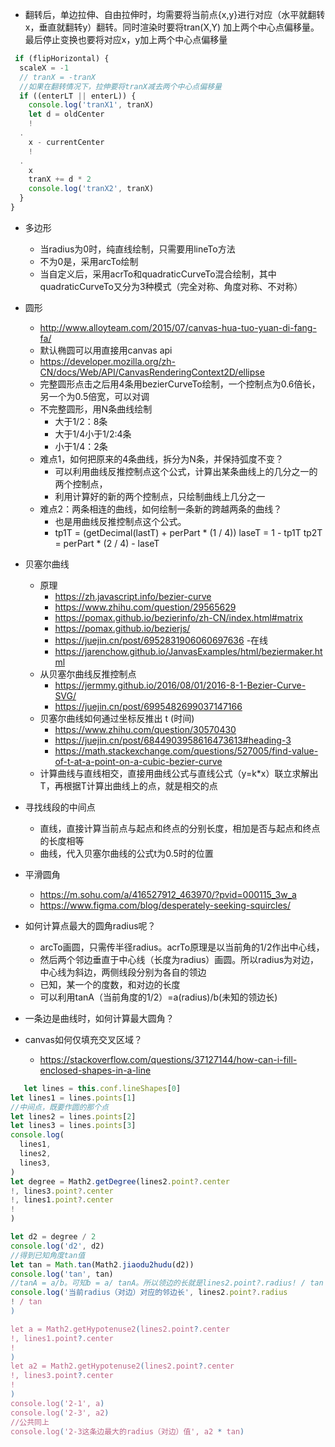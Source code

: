 - 翻转后，单边拉伸、自由拉伸时，均需要将当前点{x,y}进行对应（水平就翻转x，垂直就翻转y）翻转。同时渲染时要将tran(X,Y)
  加上两个中心点偏移量。最后停止变换也要将对应x，y加上两个中心点偏移量

```javascript
 if (flipHorizontal) {
  scaleX = -1
  // tranX = -tranX
  //如果在翻转情况下，拉伸要将tranX减去两个中心点偏移量
  if ((enterLT || enterL)) {
    console.log('tranX1', tranX)
    let d = oldCenter
    !
  .
    x - currentCenter
    !
  .
    x
    tranX += d * 2
    console.log('tranX2', tranX)
  }
}
```

- 多边形
    - 当radius为0时，纯直线绘制，只需要用lineTo方法
    - 不为0是，采用arcTo绘制
    - 当自定义后，采用acrTo和quadraticCurveTo混合绘制，其中quadraticCurveTo又分为3种模式（完全对称、角度对称、不对称）

- 圆形
    - http://www.alloyteam.com/2015/07/canvas-hua-tuo-yuan-di-fang-fa/
    - 默认椭圆可以用直接用canvas api
    - https://developer.mozilla.org/zh-CN/docs/Web/API/CanvasRenderingContext2D/ellipse
    - 完整圆形点击之后用4条用bezierCurveTo绘制，一个控制点为0.6倍长，另一个为0.5倍宽，可以对调
    - 不完整圆形，用N条曲线绘制
        - 大于1/2：8条
        - 大于1/4小于1/2:4条
        - 小于1/4：2条
    - 难点1，如何把原来的4条曲线，拆分为N条，并保持弧度不变？
        - 可以利用曲线反推控制点这个公式，计算出某条曲线上的几分之一的两个控制点，
        - 利用计算好的新的两个控制点，只绘制曲线上几分之一
    - 难点2：两条相连的曲线，如何绘制一条新的跨越两条的曲线？
        - 也是用曲线反推控制点这个公式。
        - tp1T = (getDecimal(lastT) + perPart * (1 / 4))
          laseT = 1 - tp1T
          tp2T = perPart * (2 / 4) - laseT

- 贝塞尔曲线
    - 原理
        - https://zh.javascript.info/bezier-curve
        - https://www.zhihu.com/question/29565629
        - https://pomax.github.io/bezierinfo/zh-CN/index.html#matrix
        - https://pomax.github.io/bezierjs/
        - https://juejin.cn/post/6952831906060697636
          -在线
        - https://jarenchow.github.io/JanvasExamples/html/beziermaker.html
    - 从贝塞尔曲线反推控制点
        - https://jermmy.github.io/2016/08/01/2016-8-1-Bezier-Curve-SVG/
        - https://juejin.cn/post/6995482699037147166
    - 贝塞尔曲线如何通过坐标反推出 t (时间)
        - https://www.zhihu.com/question/30570430
        - https://juejin.cn/post/6844903958616473613#heading-3
        - https://math.stackexchange.com/questions/527005/find-value-of-t-at-a-point-on-a-cubic-bezier-curve
    - 计算曲线与直线相交，直接用曲线公式与直线公式（y=k*x）联立求解出T，再根据T计算出曲线上的点，就是相交的点

- 寻找线段的中间点
    - 直线，直接计算当前点与起点和终点的分别长度，相加是否与起点和终点的长度相等
    - 曲线，代入贝塞尔曲线的公式t为0.5时的位置

- 平滑圆角
    - https://m.sohu.com/a/416527912_463970/?pvid=000115_3w_a
    - https://www.figma.com/blog/desperately-seeking-squircles/

- 如何计算点最大的圆角radius呢？
    - arcTo画圆，只需传半径radius。acrTo原理是以当前角的1/2作出中心线，
    - 然后两个邻边垂直于中心线（长度为radius）画圆。所以radius为对边，中心线为斜边，两侧线段分别为各自的领边
    - 已知，某一个的度数，和对边的长度
    - 可以利用tanA（当前角度的1/2）=a(radius)/b(未知的领边长)
- 一条边是曲线时，如何计算最大圆角？
- canvas如何仅填充交叉区域？
  - https://stackoverflow.com/questions/37127144/how-can-i-fill-enclosed-shapes-in-a-line

```js
   let lines = this.conf.lineShapes[0]
let lines1 = lines.points[1]
//中间点，既要作圆的那个点
let lines2 = lines.points[2]
let lines3 = lines.points[3]
console.log(
  lines1,
  lines2,
  lines3,
)
let degree = Math2.getDegree(lines2.point?.center
!, lines3.point?.center
!, lines1.point?.center
!
)

let d2 = degree / 2
console.log('d2', d2)
//得到已知角度tan值
let tan = Math.tan(Math2.jiaodu2hudu(d2))
console.log('tan', tan)
//tanA = a/b。可知b = a/ tanA。所以领边的长就是lines2.point?.radius! / tan
console.log('当前radius（对边）对应的邻边长', lines2.point?.radius
! / tan
)

let a = Math2.getHypotenuse2(lines2.point?.center
!, lines1.point?.center
!
)
let a2 = Math2.getHypotenuse2(lines2.point?.center
!, lines3.point?.center
!
)
console.log('2-1', a)
console.log('2-3', a2)
//公共同上
console.log('2-3这条边最大的radius（对边）值', a2 * tan)
```